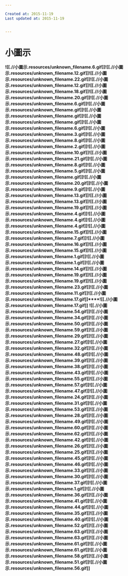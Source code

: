 ```yaml
---

Created at: 2015-11-19
Last updated at: 2015-11-19


---
```


# 小圖示


**![[.//小圖示.resources/unknown_filename.6.gif]]****![[.//小圖示.resources/unknown_filename.12.gif]]****![[.//小圖示.resources/unknown_filename.22.gif]]****![[.//小圖示.resources/unknown_filename.12.gif]]****![[.//小圖示.resources/unknown_filename.18.gif]]****![[.//小圖示.resources/unknown_filename.20.gif]]****![[.//小圖示.resources/unknown_filename.6.gif]]****![[.//小圖示.resources/unknown_filename.gif]]****![[.//小圖示.resources/unknown_filename.gif]]****![[.//小圖示.resources/unknown_filename.gif]]****![[.//小圖示.resources/unknown_filename.6.gif]]****![[.//小圖示.resources/unknown_filename.3.gif]]****![[.//小圖示.resources/unknown_filename.8.gif]]****![[.//小圖示.resources/unknown_filename.2.gif]]****![[.//小圖示.resources/unknown_filename.10.gif]]****![[.//小圖示.resources/unknown_filename.21.gif]]****![[.//小圖示.resources/unknown_filename.8.gif]]****![[.//小圖示.resources/unknown_filename.5.gif]]****![[.//小圖示.resources/unknown_filename.gif]]****![[.//小圖示.resources/unknown_filename.20.gif]]****![[.//小圖示.resources/unknown_filename.9.gif]]****![[.//小圖示.resources/unknown_filename.13.gif]]****![[.//小圖示.resources/unknown_filename.13.gif]]****![[.//小圖示.resources/unknown_filename.19.gif]]****![[.//小圖示.resources/unknown_filename.4.gif]]****![[.//小圖示.resources/unknown_filename.4.gif]]****![[.//小圖示.resources/unknown_filename.4.gif]]****![[.//小圖示.resources/unknown_filename.15.gif]]****![[.//小圖示.resources/unknown_filename.7.gif]]****![[.//小圖示.resources/unknown_filename.16.gif]]****![[.//小圖示.resources/unknown_filename.15.gif]]****![[.//小圖示.resources/unknown_filename.1.gif]]****![[.//小圖示.resources/unknown_filename.1.gif]]****![[.//小圖示.resources/unknown_filename.14.gif]]****![[.//小圖示.resources/unknown_filename.19.gif]]****![[.//小圖示.resources/unknown_filename.19.gif]]****![[.//小圖示.resources/unknown_filename.23.gif]]****![[.//小圖示.resources/unknown_filename.11.gif]]****![[.//小圖示.resources/unknown_filename.17.gif]]****![[.//小圖示.resources/unknown_filename.17.gif]]**
**![[.//小圖示.resources/unknown_filename.54.gif]]****![[.//小圖示.resources/unknown_filename.34.gif]]****![[.//小圖示.resources/unknown_filename.50.gif]]****![[.//小圖示.resources/unknown_filename.59.gif]]****![[.//小圖示.resources/unknown_filename.29.gif]]****![[.//小圖示.resources/unknown_filename.27.gif]]****![[.//小圖示.resources/unknown_filename.32.gif]]****![[.//小圖示.resources/unknown_filename.48.gif]]****![[.//小圖示.resources/unknown_filename.39.gif]]****![[.//小圖示.resources/unknown_filename.38.gif]]****![[.//小圖示.resources/unknown_filename.43.gif]]****![[.//小圖示.resources/unknown_filename.55.gif]]****![[.//小圖示.resources/unknown_filename.57.gif]]****![[.//小圖示.resources/unknown_filename.47.gif]]****![[.//小圖示.resources/unknown_filename.24.gif]]****![[.//小圖示.resources/unknown_filename.31.gif]]****![[.//小圖示.resources/unknown_filename.53.gif]]****![[.//小圖示.resources/unknown_filename.28.gif]]****![[.//小圖示.resources/unknown_filename.49.gif]]****![[.//小圖示.resources/unknown_filename.60.gif]]****![[.//小圖示.resources/unknown_filename.62.gif]]****![[.//小圖示.resources/unknown_filename.42.gif]]****![[.//小圖示.resources/unknown_filename.26.gif]]****![[.//小圖示.resources/unknown_filename.25.gif]]****![[.//小圖示.resources/unknown_filename.45.gif]]****![[.//小圖示.resources/unknown_filename.46.gif]]****![[.//小圖示.resources/unknown_filename.33.gif]]****![[.//小圖示.resources/unknown_filename.30.gif]]****![[.//小圖示.resources/unknown_filename.37.gif]]****![[.//小圖示.resources/unknown_filename.1.gif]]****![[.//小圖示.resources/unknown_filename.36.gif]]****![[.//小圖示.resources/unknown_filename.41.gif]]****![[.//小圖示.resources/unknown_filename.44.gif]]****![[.//小圖示.resources/unknown_filename.35.gif]]****![[.//小圖示.resources/unknown_filename.40.gif]]****![[.//小圖示.resources/unknown_filename.52.gif]]****![[.//小圖示.resources/unknown_filename.63.gif]]****![[.//小圖示.resources/unknown_filename.63.gif]]****![[.//小圖示.resources/unknown_filename.61.gif]]****![[.//小圖示.resources/unknown_filename.61.gif]]****![[.//小圖示.resources/unknown_filename.58.gif]]****![[.//小圖示.resources/unknown_filename.51.gif]]****![[.//小圖示.resources/unknown_filename.56.gif]]**


